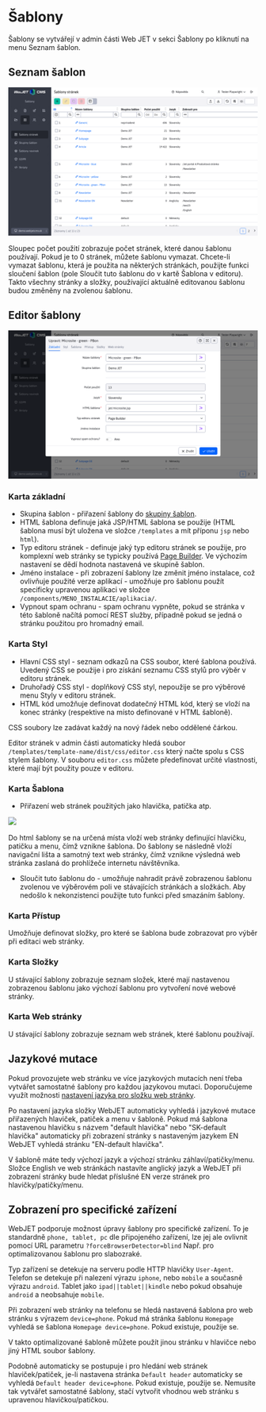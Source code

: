 # Šablony

Šablony se vytvářejí v admin části Web JET v sekci Šablony po kliknutí na menu Seznam šablon.

## Seznam šablon

![](templates.png)

Sloupec počet použití zobrazuje počet stránek, které danou šablonu používají. Pokud je to 0 stránek, můžete šablonu vymazat. Chcete-li vymazat šablonu, která je použita na některých stránkách, použijte funkci sloučení šablon (pole Sloučit tuto šablonu do v kartě Šablona v editoru). Takto všechny stránky a složky, používající aktuálně editovanou šablonu budou změněny na zvolenou šablonu.

## Editor šablony

![](templates-edit.png)

### Karta základní

- Skupina šablon - přiřazení šablony do [skupiny šablon](template-groups.md).
- HTML šablona definuje jaká JSP/HTML šablona se použije (HTML šablona musí být uložena ve složce `/templates` a mít příponu `jsp` nebo `html`).
- Typ editoru stránek - definuje jaký typ editoru stránek se použije, pro komplexní web stránky se typicky používá [Page Builder](../page-builder/README.md). Ve výchozím nastavení se dědí hodnota nastavená ve skupině šablon.
- Jméno instalace - při zobrazení šablony lze změnit jméno instalace, což ovlivňuje použité verze aplikací - umožňuje pro šablonu použít specificky upravenou aplikaci ve složce `/components/MENO_INSTALACIE/aplikacia/`.
- Vypnout spam ochranu - spam ochranu vypněte, pokud se stránka v této šabloně načítá pomocí REST služby, případně pokud se jedná o stránku použitou pro hromadný email.

### Karta Styl

- Hlavní CSS styl - seznam odkazů na CSS soubor, které šablona používá. Uvedený CSS se použije i pro získání seznamu CSS stylů pro výběr v editoru stránek.
- Druhořadý CSS styl - doplňkový CSS styl, nepoužije se pro výběrové menu Styly v editoru stránek.
- HTML kód umožňuje definovat dodatečný HTML kód, který se vloží na konec stránky (respektive na místo definované v HTML šabloně).

CSS soubory lze zadávat každý na nový řádek nebo oddělené čárkou.

Editor stránek v admin části automaticky hledá soubor `/templates/template-name/dist/css/editor.css` který načte spolu s CSS stylem šablony. V souboru `editor.css` můžete předefinovat určité vlastnosti, které mají být použity pouze v editoru.

### Karta Šablona

- Přiřazení web stránek použitých jako hlavička, patička atp.

![](disp_process.png)

Do html šablony se na určená místa vloží web stránky definující hlavičku, patičku a menu, čímž vznikne šablona. Do šablony se následně vloží navigační lišta a samotný text web stránky, čímž vznikne výsledná web stránka zaslaná do prohlížeče internetu návštěvníka.

- Sloučit tuto šablonu do - umožňuje nahradit právě zobrazenou šablonu zvolenou ve výběrovém poli ve stávajících stránkách a složkách. Aby nedošlo k nekonzistenci použijte tuto funkci před smazáním šablony.

### Karta Přístup

Umožňuje definovat složky, pro které se šablona bude zobrazovat pro výběr při editaci web stránky.

### Karta Složky

U stávající šablony zobrazuje seznam složek, které mají nastavenou zobrazenou šablonu jako výchozí šablonu pro vytvoření nové webové stránky.

### Karta Web stránky

U stávající šablony zobrazuje seznam web stránek, které šablonu používají.

## Jazykové mutace

Pokud provozujete web stránku ve více jazykových mutacích není třeba vytvářet samostatné šablony pro každou jazykovou mutaci. Doporučujeme využít možnosti [nastavení jazyka pro složku web stránky](../../redactor/webpages/group.md#karta-šablona).

Po nastavení jazyka složky WebJET automaticky vyhledá i jazykové mutace přiřazených hlaviček, patiček a menu v šabloně. Pokud má šablona nastavenou hlavičku s názvem "default hlavička" nebo "SK-default hlavička" automaticky při zobrazení stránky s nastaveným jazykem EN WebJET vyhledá stránku "EN-default hlavička".

V šabloně máte tedy výchozí jazyk a výchozí stránku záhlaví/patičky/menu. Složce English ve web stránkách nastavíte anglický jazyk a WebJET při zobrazení stránky bude hledat příslušné EN verze stránek pro hlavičky/patičky/menu.

## Zobrazení pro specifické zařízení

WebJET podporuje možnost úpravy šablony pro specifické zařízení. To je standardně `phone, tablet, pc` dle připojeného zařízení, lze jej ale ovlivnit pomocí URL parametru `?forceBrowserDetector=blind` Např. pro optimalizovanou šablonu pro slabozraké.

Typ zařízení se detekuje na serveru podle HTTP hlavičky `User-Agent`. Telefon se detekuje při nalezení výrazu `iphone`, nebo `mobile` a současně výrazu `android`. Tablet jako `ipad||tablet||kindle` nebo pokud obsahuje `android` a neobsahuje `mobile`.

Při zobrazení web stránky na telefonu se hledá nastavená šablona pro web stránku s výrazem `device=phone`. Pokud má stránka šablonu `Homepage` vyhledá se šablona `Homepage device=phone`. Pokud existuje, použije se.

V takto optimalizované šabloně můžete použít jinou stránku v hlavičce nebo jiný HTML soubor šablony.

Podobně automaticky se postupuje i pro hledání web stránek hlaviček/patiček, je-li nastavena stránka `Default header` automaticky se vyhledá `Default header device=phone`. Pokud existuje, použije se. Nemusíte tak vytvářet samostatné šablony, stačí vytvořit vhodnou web stránku s upravenou hlavičkou/patičkou.
